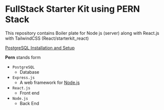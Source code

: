 
# FullStack Starter Kit using PERN Stack 


This repository contains Boiler plate for Node js (server) along with React.js with TailwindCSS (React/starterkit_react)

[PostgreSQL Installation and Setup](https://docs.google.com/presentation/d/1HUfCDlXovZsZ5YTcnNJD8hMEG-92v_kN9k5W_DZObhU/edit?usp=sharing) 

**Pern** stands form
- `PostgreSQL `
	- Database
- `Express.js`
	- A web framework for [Node.js](https://nodejs.org/en/)
- `React.js`
	- Front end
- `Node.js`
	- Back End
